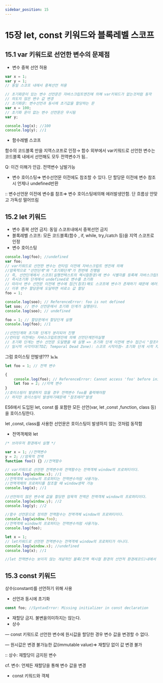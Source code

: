 ```yaml
---
sidebar_position: 15
---
```


# 15장 let, const 키워드와 블록레벨 스코프

## 15.1 var 키워드로 선언한 변수의 문제점

-   변수 중복 선언 허용

```jsx
var x = 1;
var y = 1;
// 동일 스코프 내에서 중복선언 허용

// 초기화문이 있는 변수 선언문은 자바스크립트엔진에 의해 var키워드가 없는것처럼 동작
// 의도치 않은 변수 값 변경
// 초기화문: 변수선언과 동시에 초기값을 할당하는 문
var x = 100;
// 초기화 문이 없는 변수 선언문은 무시됨
var y;

console.log(x); //100
console.log(y); //1
```

-   함수레벨 스코프

함수의 코드블록 만을 지역스코프로 인정→ 함수 외부에서 var키워드로 선언한 변수는 코드블록 내에서 선언해도 모두 전역변수가 됨..

Q: 이건 이해가 안감.
전역변수 남발가능

-   변수 호이스팅⇒ 변수선언문 이전에도 참조할 수 있다. 단 할당문 이전에 변수 참조시 언제나 undefined반환

:: 변수선언문 이전에 변수를 참조⇒ 변수 호이스팅에의해 에러발생안함. 단 흐름상 안맞고 가독성 떨어뜨림

## 15.2 let 키워드

-   변수 중복 선언 금지: 동일 스코프내에서 중복선언 금지
-   블록레벨 스코프: 모든 코드블록(함수 , if, while, try,/catch 등)을 지역 스코프로 인정
-   변수 호이스팅

```jsx
console.log(foo); //undefined
var foo;
// var키워드로 선언한 변수는 런타임 이전에 자바스크립트 엔진에 의해
//암묵적으로 "선언단계"와 "초기화단계"가 한번에 진행됨
// 즉, 선언단계에서 스코프(실행컨텍스트의 렉시컬환경)에 변수 식별자를 등록해 자바스크립트엔진에 변수의 존재를 알림
// 즉시초기화 단게에서 undefined로 변수를 초기화
// 따라서 변수 선언문 이전에 변수에 접근(참조)해도 스코프에 변수가 존재하기 때문에 에러발생안함.
// 이후 변수 할당문에 도달하면 비로소 값 할당
foo = 1;

console.log(soo); // ReferenceError: foo is not defined
let soo; // 변수 선언문에서 초기화 단계가 실행된다.
console.log(soo); // undefined

foo = 1; // 할당문에서 할당단계 실행
console.log(foo); //1

//선언단계와 초기화 단계가 분리되어 진행
//런타임 이전에는 자바스크립트엔진에 의해 선언단계먼저실행
// 초기화 단계는 변수 선언문 도달했을 때 실행 => 초기화 단계 이전에 변수 접근시 "참조에러"발생
// 일시적 사각지대(TDZ; Temporal Dead Zone): 스코프 시작지점~ 초기화 단계 시작 지점(변수 선언문)까지 변수 참조 불가
```

그럼 호이스팅 안발생??? 뇨뇨

```jsx
let foo = 1; // 전역 변수

{
    console.log(foo); // ReferenceError: Cannot access 'foo' before initializion
    let foo = 2; //지역 변수
}
//호이스팅이 발생하지 않을 경우 전역변수 foo를 출력해야함
// 하지만 호이스팅이 발생하기떄문에 "참조에러"발생
```

ES6에서 도입된 let, const 를 포함한 모든 선언(var, let ,const ,function, class 등)을 호이스팅한다.

let ,const, class를 사용한 선언문은 호이스팅이 발생하지 않는 것처럼 동작함

-   전역객체와 let

```jsx
/* 브라우저 환경에서 실행 */

var x = 1; //전역변수
y = 2; //암묵적 전역
function foo() {} //전역함수

// var키워드로 선언한 전역변수와 전역함수는 전역객체 window의 프로퍼티이다.
console.log(window.x); //1
//전역객체 window의 프로퍼티는 전역변수처럼 사용가능.
//전역객체의 프로퍼티를 참조할 때 window생략 가능
console.log(x); //1

//선언하지 않은 변수에 값을 할당한 암묵적 전역은 전역객체 window의 프로퍼티이다.
console.log(window.y); //2
console.log(y); //2

//함수 선언문으로 정의한 전역함수는 전역객체 window의 프로퍼티이다.
console.log(window.foo);
//전역객체 window의 프로퍼티는 전역변수처럼 사용가능.
console.log(foo);

let x = 1;
// let키워드로 선언한 전역변수는 전역객체 window의 프로퍼티가 아니다.
console.log(window.x); //undefined
console.log(x); //1

//let 전역변수는 보이지 않는 개념적인 블록(전역 렉시컬 환경의 선언적 환경레코드)내에서 존재함
```

## 15.3 const 키워드

상수(constant)를 선언하기 위해 사용

-   선언과 동시에 초기화

```jsx
const foo; //SyntaxError: Missing initializer in const declaration
```

-   재할당 금지. 불변을의미하지는 않는다.
-   상수

— const 키워드로 선언한 변수에 원시값을 할당한 경우 변수 값을 변경할 수 없다.

— 원시값은 변경 불가능한 값(immutable value)⇒ 재할당 없이 값 변경 불가

:: 상수: 재할당이 금지된 변수

cf. 변수: 언제든 재할당을 통해 변수 값을 변경

-   const 키워드와 객체
